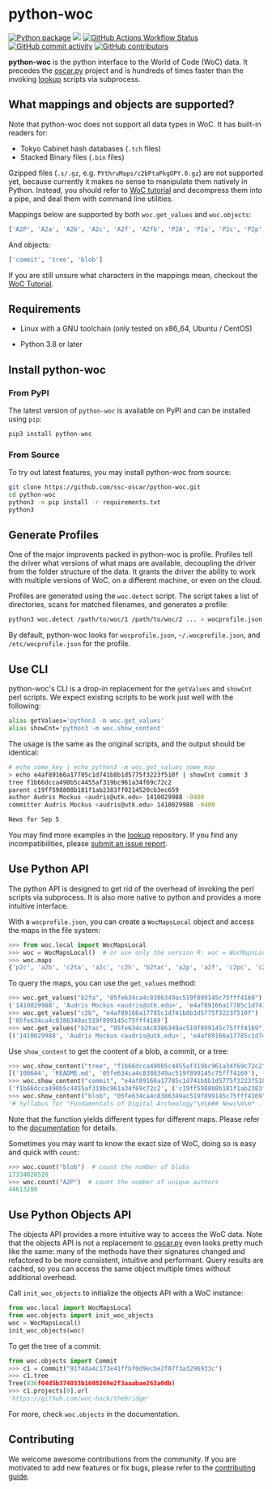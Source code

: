 # python-woc

<a href="https://pypi.org/project/python-woc/"><img alt="Python package" src="https://img.shields.io/pypi/v/python-woc?logo=python&logoColor=ffde57"/></a> <a href="https://codecov.io/gh/ssc-oscar/python-woc" ><img src="https://codecov.io/gh/ssc-oscar/python-woc/graph/badge.svg?token=WW7XM2YYAU"/></a> <a href="https://github.c om/ssc-oscar/python-woc/actions" ><img alt="GitHub Actions Workflow Status" src="https://img.shields.io/github/actions/workflow/status/ssc-oscar/python-woc/test.yml?logo=github"/></a> <a href="https://github.com/ssc-oscar/python-woc/commits"><img alt="GitHub commit activity" src="https://img.shields.io/github/commit-activity/y/ssc-oscar/python-woc?logo=github"/></a> <a href="https://github.com/ssc-oscar/python-woc/contributors"><img alt="GitHub contributors" src="https://img.shields.io/github/contributors-anon/ssc-oscar/python-woc?logo=github&color=%23ffd664"/></a> 

**python-woc** is the python interface to the World of Code (WoC) data.
It precedes the [oscar.py](https://ssc-oscar.github.io/oscar.py) project and is hundreds of times faster than the invoking [lookup](https://github.com/ssc-oscar/lookup) scripts via subprocess.

## What mappings and objects are supported?

Note that python-woc does not support all data types in WoC. It has built-in readers for:

- Tokyo Cabinet hash databases (`.tch` files)
- Stacked Binary files (`.bin` files)

Gzipped files (`.s/.gz`, e.g. `PYthruMaps/c2bPtaPkgOPY.0.gz`) are not supported yet, because currently it makes no sense to manipulate them natively in Python. Instead, you should refer to [WoC tutorial](https://github.com/woc-hack/tutorial?tab=readme-ov-file#activity-3---investigate-the-maps) and decompress them into a pipe, and deal them with command line utilities.

Mappings below are supported by both `woc.get_values` and `woc.objects`:

```python
['A2P', 'A2a', 'A2b', 'A2c', 'A2f', 'A2fb', 'P2A', 'P2a', 'P2c', 'P2p', 'a2A', 'a2P', 'a2b', 'a2c', 'a2f', 'a2p', 'b2P', 'b2c', 'b2f', 'b2fa', 'b2tac', 'bb2cf', 'c2P', 'c2b', 'c2cc', 'c2dat', 'c2f', 'c2fbb', 'c2h', 'c2p', 'c2pc', 'c2r', 'c2ta', 'f2a', 'f2b', 'f2c', 'obb2cf', 'p2P', 'p2a', 'p2c']
```

And objects:

```python
['commit', 'tree', 'blob']
```

If you are still unsure what characters in the mappings mean, checkout the [WoC Tutorial](https://github.com/woc-hack/tutorial?tab=readme-ov-file#activity-3---investigate-the-maps).

## Requirements

- Linux with a GNU toolchain (only tested on x86_64, Ubuntu / CentOS)

- Python 3.8 or later

## Install python-woc

### From PyPI

The latest version of `python-woc` is available on PyPI and can be installed using `pip`:

```bash
pip3 install python-woc
```

### From Source

To try out latest features, you may install python-woc from source:

```bash
git clone https://github.com/ssc-oscar/python-woc.git
cd python-woc
python3 -m pip install -r requirements.txt
python3
```

## Generate Profiles

One of the major improvents packed in python-woc is profile. Profiles tell the driver what versions of what maps are available, decoupling the driver from the folder structure of the data. It grants the driver the ability to work with multiple versions of WoC, on a different machine, or even on the cloud.

Profiles are generated using the `woc.detect` script. The script takes a list of directories, scans for matched filenames, and generates a profile:

```bash
python3 woc.detect /path/to/woc/1 /path/to/woc/2 ... > wocprofile.json
```

By default, python-woc looks for `wocprofile.json`, `~/.wocprofile.json`, and `/etc/wocprofile.json` for the profile. 

## Use CLI

python-woc's CLI is a drop-in replacement for the `getValues` and `showCnt` perl scripts. We expect existing scripts to be work just well with the following:

```bash
alias getValues='python3 -m woc.get_values'
alias showCnt='python3 -m woc.show_content'
```

The usage is the same as the original scripts, and the output should be identical:

```bash
# echo some_key | echo python3 -m woc.get_values some_map
> echo e4af89166a17785c1d741b8b1d5775f3223f510f | showCnt commit 3
tree f1b66dcca490b5c4455af319bc961a34f69c72c2
parent c19ff598808b181f1ab2383ff0214520cb3ec659
author Audris Mockus <audris@utk.edu> 1410029988 -0400
committer Audris Mockus <audris@utk.edu> 1410029988 -0400

News for Sep 5
```

You may find more examples in the [lookup](https://github.com/ssc-oscar/lookup#ov-readme) repository.
If you find any incompatibilities, please [submit an issue report](https://github.com/ssc-oscar/python-woc/issues/new).

## Use Python API

The python API is designed to get rid of the overhead of invoking the perl scripts via subprocess. It is also more native to python and provides a more intuitive interface.

With a `wocprofile.json`, you can create a `WocMapsLocal` object and access the maps in the file system:

```python
>>> from woc.local import WocMapsLocal
>>> woc = WocMapsLocal()  # or use only the version R: woc = WocMapsLocal(version="R")
>>> woc.maps
{'p2c', 'a2b', 'c2ta', 'a2c', 'c2h', 'b2tac', 'a2p', 'a2f', 'c2pc', 'c2dat', 'b2c', 'P2p', 'P2c', 'c2b', 'f2b', 'b2f', 'c2p', 'P2A', 'b2fa', 'c2f', 'p2P', 'f2a', 'p2a', 'c2cc', 'f2c', 'c2r', 'b2P'}
```

To query the maps, you can use the `get_values` method:

```python
>>> woc.get_values("b2fa", "05fe634ca4c8386349ac519f899145c75fff4169")
('1410029988', 'Audris Mockus <audris@utk.edu>', 'e4af89166a17785c1d741b8b1d5775f3223f510f')
>>> woc.get_values("c2b", "e4af89166a17785c1d741b8b1d5775f3223f510f")
['05fe634ca4c8386349ac519f899145c75fff4169']
>>> woc.get_values("b2tac", "05fe634ca4c8386349ac519f899145c75fff4169")
[('1410029988', 'Audris Mockus <audris@utk.edu>', 'e4af89166a17785c1d741b8b1d5775f3223f510f')]
```

Use `show_content` to get the content of a blob, a commit, or a tree:

```python
>>> woc.show_content("tree", "f1b66dcca490b5c4455af319bc961a34f69c72c2")
[('100644', 'README.md', '05fe634ca4c8386349ac519f899145c75fff4169'), ('100644', 'course.pdf', 'dfcd0359bfb5140b096f69d5fad3c7066f101389')]
>>> woc.show_content("commit", "e4af89166a17785c1d741b8b1d5775f3223f510f")
('f1b66dcca490b5c4455af319bc961a34f69c72c2', ('c19ff598808b181f1ab2383ff0214520cb3ec659',), ('Audris Mockus <audris@utk.edu>', '1410029988', '-0400'), ('Audris Mockus <audris@utk.edu>', '1410029988', '-0400'), 'News for Sep 5')
>>> woc.show_content("blob", "05fe634ca4c8386349ac519f899145c75fff4169")
'# Syllabus for "Fundamentals of Digital Archeology"\n\n## News\n\n* ...'
```

Note that the function yields different types for different maps. Please refer to the [documentation](https://ssc-oscar.github.io/python-woc) for details.

Sometimes you may want to know the exact size of WoC, doing so is easy and quick with `count`:

```python
>>> woc.count("blob")  # count the number of blobs
17334020520
>>> woc.count("A2P")  # count the number of unique authors
44613280
```

## Use Python Objects API

The objects API provides a more intuitive way to access the WoC data. 
Note that the objects API is not a replacement to [oscar.py](https://ssc-oscar.github.io/oscar.py) even looks pretty much like the same: many of the methods have their signatures changed and refactored to be more consistent, intuitive and performant. Query results are cached, so you can access the same object multiple times without additional overhead. 

Call `init_woc_objects` to initialize the objects API with a WoC instance:

```python
from woc.local import WocMapsLocal
from woc.objects import init_woc_objects
woc = WocMapsLocal()
init_woc_objects(woc)
```

To get the tree of a commit:

```python
from woc.objects import Commit
>>> c1 = Commit("91f4da4c173e41ffbf0d9ecbe2f07f3a3296933c")
>>> c1.tree
Tree(836f04d5b374033b1608269e2f3aaabae263a0db)
>>> c1.projects[0].url
'https://github.com/woc-hack/thebridge'
```

For more, check `woc.objects` in the documentation.

## Contributing

We welcome awesome contributions from the community. If you are motivated to add new features or fix bugs, please refer to the [contributing guide](https://ssc-oscar.github.io/python-woc/woc.html#to-contribute).
